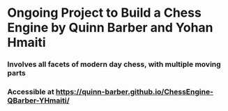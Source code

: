 # Ongoing Project to Build a Chess Engine by Quinn Barber and Yohan Hmaiti

### Involves all facets of modern day chess, with multiple moving parts

### Accessible at https://quinn-barber.github.io/ChessEngine-QBarber-YHmaiti/
